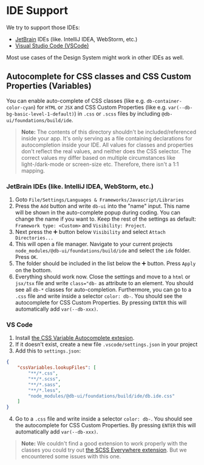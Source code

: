 # IDE Support

We try to support those IDEs:

-   [JetBrain](https://www.jetbrains.com/) IDEs (like. IntelliJ IDEA, WebStorm, etc.)
-   [Visual Studio Code (VSCode)](https://code.visualstudio.com/)

Most use cases of the Design System might work in other IDEs as well.

## Autocomplete for CSS classes and CSS Custom Properties (Variables)

You can enable auto-complete of CSS classes (like e.g. `db-container-color-cyan`) for `HTML` or `JSX` and CSS Custom Properties (like e.g. `var(--db-bg-basic-level-1-default)`) in `.css` or `.scss` files by including `@db-ui/foundations/build/ide`.

> **Note:** The contents of this directory shouldn't be included/referenced inside your app. It's only serving as a file containing declarations for autocompletion inside your IDE. All values for classes and properties don't reflect the real values, and neither does the CSS selector. The correct values my differ based on multiple circumstances like light-/dark-mode or screen-size etc. Therefore, there isn't a 1:1 mapping.

### JetBrain IDEs (like. IntelliJ IDEA, WebStorm, etc.)

1. Goto `File/Settings/Languages & Frameworks/Javascript/Libraries`
2. Press the `Add` button and write `db-ui` into the "name" input. This name will be shown in the auto-complete popup during coding. You can change the name if you want to. Keep the rest of the settings as default: `Framework type: <Custom>` and `Visibility: Project`.
3. Next press the ➕ button below `Visibility` and select `Attach Directories...`
4. This will open a file manager. Navigate to your current projects `node_modules/@db-ui/foundations/build/ide` and select the `ide` folder. Press `OK`.
5. The folder should be included in the list below the ➕ button. Press `Apply` on the bottom.
6. Everything should work now. Close the settings and move to a `html` or `jsx/tsx` file and write `class="db-` as attribute to an element. You should see all `db-*` classes for auto-completion. Furthermore, you can go to a `.css` file and write inside a selector `color: db-`. You should see the autocomplete for CSS Custom Properties. By pressing `ENTER` this will automatically add `var(--db-xxx)`.

### VS Code

1. Install [the CSS Variable Autocomplete extesion](https://marketplace.visualstudio.com/items?itemName=vunguyentuan.vscode-css-variables).
2. If it doesn't exist, create a new file `.vscode/settings.json` in your project
3. Add this to `settings.json`:

```json settings.json
{
	"cssVariables.lookupFiles": [
		"**/*.css",
		"**/*.scss",
		"**/*.sass",
		"**/*.less",
		"node_modules/@db-ui/foundations/build/ide/db.ide.css"
	]
}
```

4. Go to a `.css` file and write inside a selector `color: db-`. You should see the autocomplete for CSS Custom Properties. By pressing `ENTER` this will automatically add `var(--db-xxx)`.

> **Note:** We couldn't find a good extension to work properly with the classes you could try out [the SCSS Everywhere extension](https://marketplace.visualstudio.com/items?itemName=gencer.html-slim-scss-css-class-completion). But we encountered some issues with this one.
